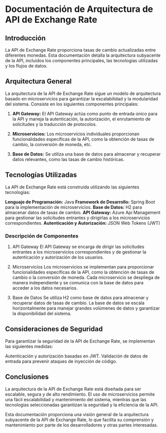 # Documentación de Arquitectura de API de Exchange Rate

## Introducción 

La API de Exchange Rate proporciona tasas de cambio actualizadas entre diferentes monedas. Esta documentación detalla la arquitectura subyacente de la API, incluidos los componentes principales, las tecnologías utilizadas y los flujos de datos.

## Arquitectura General 

La arquitectura de la API de Exchange Rate sigue un modelo de arquitectura basado en microservicios para garantizar la escalabilidad y la modularidad del sistema. Consiste en los siguientes componentes principales:

1.  **API Gateway:** El API Gateway actúa como punto de entrada único para la API y maneja la autenticación, la autorización, el enrutamiento de solicitudes y la traducción de protocolos.
    
2.  **Microservicios:** Los microservicios individuales proporcionan funcionalidades específicas de la API, como la obtención de tasas de cambio, la conversión de moneda, etc.
    
3.  **Base de Datos:** Se utiliza una base de datos para almacenar y recuperar datos relevantes, como las tasas de cambio históricas.
    

## Tecnologías Utilizadas 

La API de Exchange Rate está construida utilizando las siguientes tecnologías:

**Lenguaje de Programación:** Java 
**Framework de Desarrollo:** Spring Boot para la implementación de microservicios. 
**Base de Datos:** H2 para almacenar datos de tasas de cambio. 
**API Gateway:** Azure Api Management para gestionar las solicitudes entrantes y dirigirlas a los microservicios correspondientes. 
**Autenticación y Autorización:** JSON Web Tokens (JWT)

### Descripción de Componentes

1.  API Gateway El API Gateway se encarga de dirigir las solicitudes entrantes a los microservicios correspondientes y de gestionar la autenticación y autorización de los usuarios.
    
2.  Microservicios Los microservicios se implementan para proporcionar funcionalidades específicas de la API, como la obtención de tasas de cambio o la conversión de moneda. Cada microservicio se despliega de manera independiente y se comunica con la base de datos para acceder a los datos necesarios.
    
3.  Base de Datos Se utiliza H2 como base de datos para almacenar y recuperar datos de tasas de cambio. La base de datos se escala horizontalmente para manejar grandes volúmenes de datos y garantizar la disponibilidad del sistema.
    

## Consideraciones de Seguridad 

Para garantizar la seguridad de la API de Exchange Rate, se implementan las siguientes medidas:

Autenticación y autorización basadas en JWT. 
Validación de datos de entrada para prevenir ataques de inyección de código.

## Conclusiones 

La arquitectura de la API de Exchange Rate está diseñada para ser escalable, segura y de alto rendimiento. El uso de microservicios permite una fácil escalabilidad y mantenimiento del sistema, mientras que las tecnologías seleccionadas garantizan la seguridad y la eficiencia de la API.

Esta documentación proporciona una visión general de la arquitectura subyacente de la API de Exchange Rate, lo que facilita su comprensión y mantenimiento por parte de los desarrolladores y otras partes interesadas.


